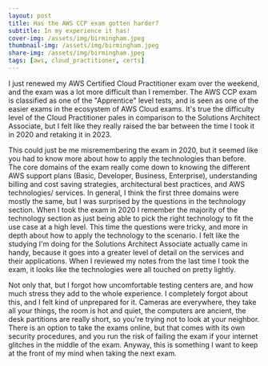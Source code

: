 ```yaml
---
layout: post
title: Has the AWS CCP exam gotten harder? 
subtitle: In my experience it has!
cover-img: /assets/img/birmingham.jpeg
thumbnail-img: /assets/img/birmingham.jpeg
share-img: /assets/img/birmingham.jpeg
tags: [aws, cloud_practitioner, certs]
---
```


I just renewed my AWS Certified Cloud Practitioner exam over the weekend, and the exam was a lot more difficult than I remember. The AWS CCP exam is classified as one of the "Apprentice" level tests, and is seen as one of the easier exams in the ecosystem of AWS Cloud exams. It's true the difficulty level of the Cloud Practitioner pales in comparison to the Solutions Architect Associate, but I felt like they really raised the bar between the time I took it in 2020 and retaking it in 2023.

This could just be me misremembering the exam in 2020, but it seemed like you had to know more about how to apply the technologies than before. The core domains of the exam really come down to knowing the different AWS support plans (Basic, Developer, Business, Enterprise), understanding billing and cost saving strategies, architectural best practices, and AWS technologies/ services. In general, I think the first three domains were mostly the same, but I was surprised by the questions in the technology section. When I took the exam in 2020 I remember the majority of the technology section as just being able to pick the right technology to fit the use case at a high level. This time the questions were tricky, and more in depth about how to apply the technology to the scenario. I felt like the studying I'm doing for the Solutions Architect Associate actually came in handy, because it goes into a greater level of detail on the services and their applications. When I reviewed my notes from the last time I took the exam, it looks like the technologies were all touched on pretty lightly.

Not only that, but I forgot how uncomfortable testing centers are, and how much stress they add to the whole experience. I completely forgot about this, and I felt kind of unprepared for it. Cameras are everywhere, they take all your things, the room is hot and quiet, the computers are ancient, the desk partitions are really short, so you're trying not to look at your neighbor. There is an option to take the exams online, but that comes with its own security procedures, and you run the risk of failing the exam if your internet glitches in the middle of the exam. Anyway, this is something I want to keep at the front of my mind when taking the next exam. 